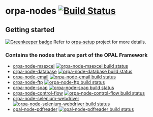 # orpa-nodes [![Build Status](https://travis-ci.org/telligro/orpa-nodes.svg?branch=master)](https://travis-ci.org/telligro/orpa-nodes)
## Getting started

[![Greenkeeper badge](https://badges.greenkeeper.io/shivamadhavan/orpa-nodes.svg)](https://greenkeeper.io/)
Refer to  [orpa-setup](https://github.com/telligro/orpa-setup) project for more details.
### Contains the nodes that are part of the OPAL Framework

* [orpa-node-msexcel](https://github.com/telligro/orpa-nodes/tree/master/packages/orpa-node-msexcel) 
[![orpa-node-msexcel build status](https://frozen-fortress-98851.herokuapp.com/telligro/orpa-nodes/1/badge?subject=build)](https://travis-ci.org/telligro/orpa-nodes)
* [orpa-node-database](https://github.com/telligro/orpa-nodes/tree/master/packages/orpa-node-database)
[![orpa-node-database build status](https://frozen-fortress-98851.herokuapp.com/telligro/orpa-nodes/2/badge?subject=build)](https://travis-ci.org/telligro/orpa-nodes)
* [orpa-node-email](https://github.com/telligro/orpa-nodes/tree/master/packages/orpa-node-email)
[![orpa-node-email build status](https://frozen-fortress-98851.herokuapp.com/telligro/orpa-nodes/3/badge?subject=build)](https://travis-ci.org/telligro/orpa-nodes)
* [orpa-node-ftp](https://github.com/telligro/orpa-nodes/tree/master/packages/orpa-node-ftp)
[![orpa-node-ftp build status](https://frozen-fortress-98851.herokuapp.com/telligro/orpa-nodes/4/badge?subject=build)](https://travis-ci.org/telligro/orpa-nodes)
* [orpa-node-soap](https://github.com/telligro/orpa-nodes/tree/master/packages/orpa-node-soap)
[![orpa-node-soap build status](https://frozen-fortress-98851.herokuapp.com/telligro/orpa-nodes/5/badge?subject=build)](https://travis-ci.org/telligro/orpa-nodes)
* [orpa-node-control-flow](https://github.com/telligro/orpa-nodes/tree/master/packages/orpa-node-control-flow)
[![orpa-node-control-flow build status](https://frozen-fortress-98851.herokuapp.com/telligro/orpa-nodes/6/badge?subject=build)](https://travis-ci.org/telligro/orpa-nodes)
* [orpa-node-selenium-webdriver](https://github.com/telligro/orpa-nodes/tree/master/packages/orpa-node-selenium-webdriver)
[![orpa-node-selenium-webdriver build status](https://frozen-fortress-98851.herokuapp.com/telligro/orpa-nodes/7/badge?subject=build)](https://travis-ci.org/telligro/orpa-nodes)
* [opal-node-pdfreader](https://github.com/telligro/orpa-nodes/tree/master/packages/opal-node-pdfreader)
[![opal-node-pdfreader build status](https://frozen-fortress-98851.herokuapp.com/telligro/orpa-nodes/8/badge?subject=build)](https://travis-ci.org/telligro/orpa-nodes)



